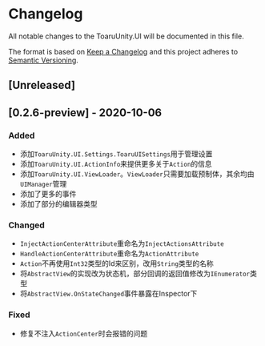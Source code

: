 # Changelog

All notable changes to the ToaruUnity.UI will be documented in this file.

The format is based on [Keep a Changelog](http://keepachangelog.com/en/1.0.0/)
and this project adheres to [Semantic Versioning](http://semver.org/spec/v2.0.0.html).

## [Unreleased]

## [0.2.6-preview] - 2020-10-06
### Added

- 添加`ToaruUnity.UI.Settings.ToaruUISettings`用于管理设置
- 添加`ToaruUnity.UI.ActionInfo`来提供更多关于`Action`的信息
- 添加`ToaruUnity.UI.ViewLoader`。`ViewLoader`只需要加载预制体，其余均由`UIManager`管理
- 添加了更多的事件
- 添加了部分的编辑器类型

### Changed

- `InjectActionCenterAttribute`重命名为`InjectActionsAttribute`
- `HandleActionCenterAttribute`重命名为`ActionAttribute`
- `Action`不再使用`Int32`类型的Id来区别，改用`String`类型的名称
- 将`AbstractView`的实现改为状态机，部分回调的返回值修改为`IEnumerator`类型
- 将`AbstractView.OnStateChanged`事件暴露在Inspector下

### Fixed

- 修复不注入`ActionCenter`时会报错的问题